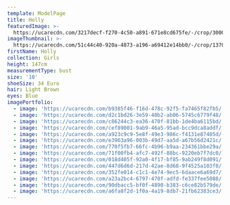 ```yaml
---
template: ModelPage
title: Holly
featuredImage: >-
  https://ucarecdn.com/3217decf-f270-4c50-a891-671e8cd675fe/-/crop/3000x1636/0,0/-/preview/
imageThumbnail: >-
  https://ucarecdn.com/51c44c40-920a-4873-a196-a69412e14bb0/-/crop/1370x1739/743,0/-/preview/
firstName: Holly
collection: Girls
height: 147cm
measurementType: bust
size: '10'
shoeSize: 34 Euro
hair: Light Brown
eyes: Blue
imagePortfolio:
  - image: 'https://ucarecdn.com/b9385f46-f16d-478c-92f5-fa7465f82fb5/'
  - image: 'https://ucarecdn.com/d2c1bd26-3e59-40b2-ab06-5745c6779f48/'
  - image: 'https://ucarecdn.com/c86244c3-ea36-470f-81bb-1de4ba6115bd/'
  - image: 'https://ucarecdn.com/cef89001-9ab9-46a5-95ad-bcc9dca8addf/'
  - image: 'https://ucarecdn.com/a923c9c9-5e8f-49e3-986c-f4131e87485d/'
  - image: 'https://ucarecdn.com/e3963a96-003b-49d7-aa5d-a67b56d2421c/'
  - image: 'https://ucarecdn.com/770f5fb7-66fc-4b96-b9aa-234361bbe29a/'
  - image: 'https://ucarecdn.com/71f00fb4-afc7-492f-88bc-9220eb7f7dc0/'
  - image: 'https://ucarecdn.com/018d405f-92a0-4f17-bf85-9ab249f8d091/'
  - image: 'https://ucarecdn.com/447d6d6d-217d-42ae-8d68-9f4525a103f8/'
  - image: 'https://ucarecdn.com/352fe014-c1c1-4e74-9ec5-6daace6a69d7/'
  - image: 'https://ucarecdn.com/a23a2bc4-6797-470f-adfd-fe337fee5088/'
  - image: 'https://ucarecdn.com/90dbacc5-bf0f-4890-b383-c6ce82b579de/'
  - image: 'https://ucarecdn.com/a6fa8f2d-1f0a-4a19-8db7-21fb62383ce3/'
---
```



